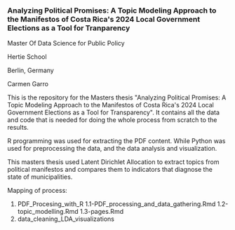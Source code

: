 ### Analyzing Political Promises: A Topic Modeling Approach to the Manifestos of Costa Rica's 2024 Local Government Elections as a Tool for Tranparency

Master Of Data Science for Public Policy

Hertie School

Berlin, Germany

Carmen Garro

This is the repository for the Masters thesis "Analyzing Political Promises: A Topic Modeling Approach to the Manifestos of Costa Rica's 2024 Local Government Elections as a Tool for Transparency". It contains all the data and code that is needed for doing the whole process from scratch to the results.

R programming was used for extracting the PDF content. While Python was used for preprocessing the data, and the data analysis and visualization.

This masters thesis used Latent Dirichlet Allocation to extract topics from political manifestos and compares them to indicators that diagnose the state of municipalities.

Mapping of process:

1. PDF_Procesing_with_R
   1.1-PDF_processing_and_data_gathering.Rmd
   1.2-topic_modelling.Rmd
   1.3-pages.Rmd
3. data_cleaning_LDA_visualizations
